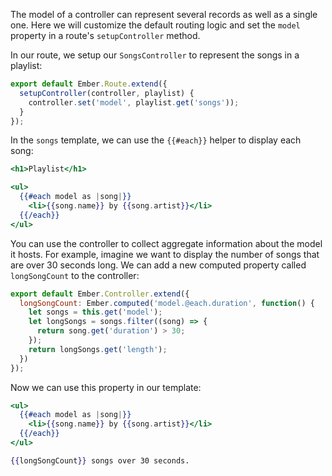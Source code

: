 The model of a controller can represent several records as well as a single
one. Here we will customize the default routing logic and set the `model`
property in a route's `setupController` method.

In our route, we setup our `SongsController` to represent the songs in a
playlist:

```app/routes/songs.js
export default Ember.Route.extend({
  setupController(controller, playlist) {
    controller.set('model', playlist.get('songs'));
  }
});
```

In the `songs` template, we can use the `{{#each}}` helper to display
each song:

```app/templates/songs.hbs
<h1>Playlist</h1>

<ul>
  {{#each model as |song|}}
    <li>{{song.name}} by {{song.artist}}</li>
  {{/each}}
</ul>
```

You can use the controller to collect aggregate information about
the model it hosts. For example, imagine we want to display the
number of songs that are over 30 seconds long. We can add a new computed
property called `longSongCount` to the controller:

```app/controllers/songs.js
export default Ember.Controller.extend({
  longSongCount: Ember.computed('model.@each.duration', function() {
    let songs = this.get('model');
    let longSongs = songs.filter((song) => {
      return song.get('duration') > 30;
    });
    return longSongs.get('length');
  })
});
```

Now we can use this property in our template:

```app/templates/songs.hbs
<ul>
  {{#each model as |song|}}
    <li>{{song.name}} by {{song.artist}}</li>
  {{/each}}
</ul>

{{longSongCount}} songs over 30 seconds.
```
